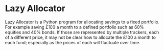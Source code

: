 # Lazy Allocator

Lazy Allocator is a Python program for allocating savings to a fixed portfolio.
For example saving £100 a month to a defined portfolio such as 60% equities and 40% bonds. If those are represented by multiple trackers, each of a different price, it may not be clear how to allocate the £100 a month to each fund; especially as the prices of each will fluctuate over time.



